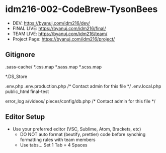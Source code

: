 # idm216-002-CodeBrew-TysonBees

- DEV: https://byanuj.com/idm216/dev/
- FINAL LIVE: https://byanuj.com/idm216/final/
- TEAM LIVE: https://byanuj.com/idm216/team/
- Project Page: https://byanuj.com/idm216/project/

## Gitignore

.sass-cache/
*.css.map
*.sass.map
*.scss.map

*.DS_Store

.env.php
.env.production.php /* Contact admin for this file */
.env.local.php
public_html
final-test

error_log
a/videos/
pieces/config/db.php /* Contact admin for this file */

## Editor Setup

- Use your preferred editor (VSC, Sublime, Atom, Brackets, etc)
  - DO NOT auto format (beutify, prettier) code before synching formatting rules with team members
  - Use tabs... Set 1 Tab = 4 Spaces

